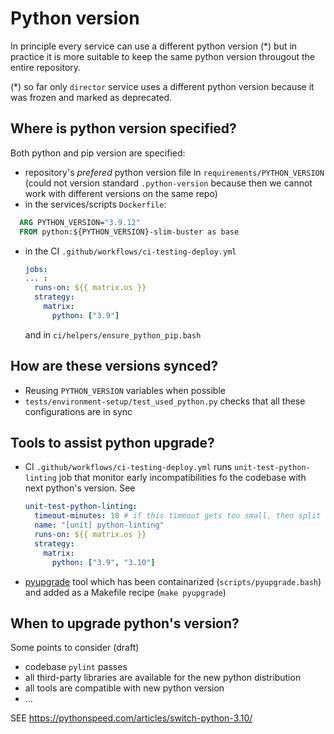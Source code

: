 # Python version

In principle every service can use a different python version (*) but in practice it is more
suitable to keep the same python version througout the entire repository.


(*) so far only ``director`` service uses a different python version because it was
frozen and marked as deprecated.

## Where is python version specified?

Both python and pip version are specified:

-  repository's *prefered* python version file in ``requirements/PYTHON_VERSION`` (could not version standard `.python-version` because then we cannot work with different versions on the same repo)
-  in the services/scripts ``Dockerfile``:
  ```Dockerfile
    ARG PYTHON_VERSION="3.9.12"
    FROM python:${PYTHON_VERSION}-slim-buster as base
  ```
- in the CI ``.github/workflows/ci-testing-deploy.yml``
  ```yaml
  jobs:
  ... :
    runs-on: ${{ matrix.os }}
    strategy:
      matrix:
        python: ["3.9"]
  ```
  and in ``ci/helpers/ensure_python_pip.bash``



## How are these versions synced?

- Reusing ``PYTHON_VERSION`` variables when possible
- ``tests/environment-setup/test_used_python.py`` checks that all these configurations are in sync



## Tools to assist python upgrade?

- CI ``.github/workflows/ci-testing-deploy.yml`` runs ``unit-test-python-linting`` job that monitor early incompatibilities fo the codebase with next python's version. See
  ```yaml
  unit-test-python-linting:
    timeout-minutes: 18 # if this timeout gets too small, then split the tests
    name: "[unit] python-linting"
    runs-on: ${{ matrix.os }}
    strategy:
      matrix:
        python: ["3.9", "3.10"]
  ```
- [pyupgrade](https://github.com/asottile/pyupgrade) tool which has been containarized (``scripts/pyupgrade.bash``) and added as a Makefile recipe (``make pyupgrade``)



## When to upgrade python's version?

Some points to consider (draft)

 - codebase ``pylint`` passes
 - all third-party libraries are available for the new python distribution
 - all tools are compatible with new python version
 - ...

 SEE https://pythonspeed.com/articles/switch-python-3.10/
